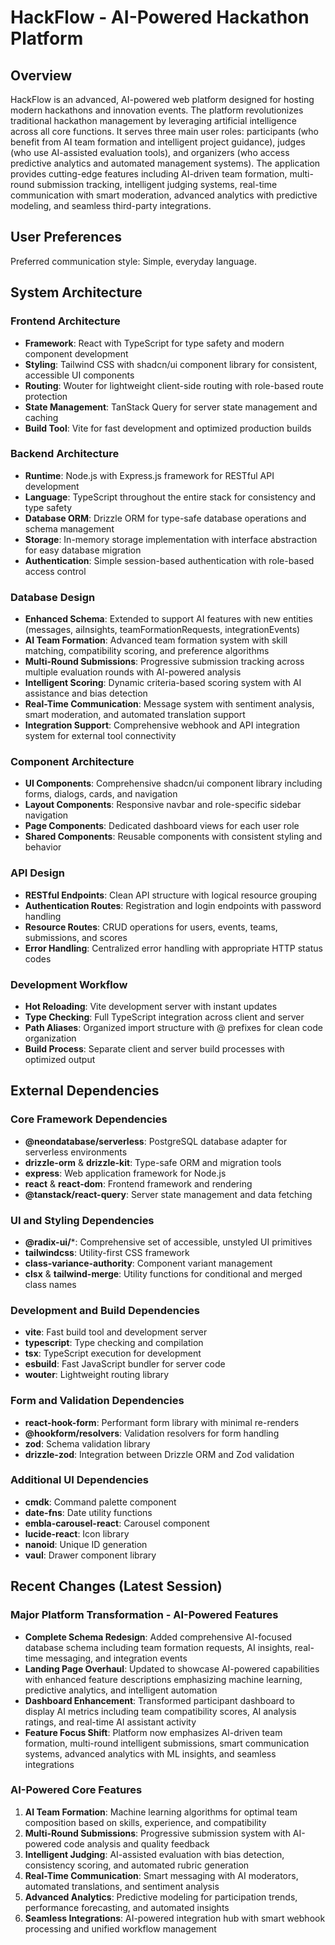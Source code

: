 # HackFlow - AI-Powered Hackathon Platform

## Overview

HackFlow is an advanced, AI-powered web platform designed for hosting modern hackathons and innovation events. The platform revolutionizes traditional hackathon management by leveraging artificial intelligence across all core functions. It serves three main user roles: participants (who benefit from AI team formation and intelligent project guidance), judges (who use AI-assisted evaluation tools), and organizers (who access predictive analytics and automated management systems). The application provides cutting-edge features including AI-driven team formation, multi-round submission tracking, intelligent judging systems, real-time communication with smart moderation, advanced analytics with predictive modeling, and seamless third-party integrations.

## User Preferences

Preferred communication style: Simple, everyday language.

## System Architecture

### Frontend Architecture
- **Framework**: React with TypeScript for type safety and modern component development
- **Styling**: Tailwind CSS with shadcn/ui component library for consistent, accessible UI components
- **Routing**: Wouter for lightweight client-side routing with role-based route protection
- **State Management**: TanStack Query for server state management and caching
- **Build Tool**: Vite for fast development and optimized production builds

### Backend Architecture
- **Runtime**: Node.js with Express.js framework for RESTful API development
- **Language**: TypeScript throughout the entire stack for consistency and type safety
- **Database ORM**: Drizzle ORM for type-safe database operations and schema management
- **Storage**: In-memory storage implementation with interface abstraction for easy database migration
- **Authentication**: Simple session-based authentication with role-based access control

### Database Design
- **Enhanced Schema**: Extended to support AI features with new entities (messages, aiInsights, teamFormationRequests, integrationEvents)
- **AI Team Formation**: Advanced team formation system with skill matching, compatibility scoring, and preference algorithms
- **Multi-Round Submissions**: Progressive submission tracking across multiple evaluation rounds with AI-powered analysis
- **Intelligent Scoring**: Dynamic criteria-based scoring system with AI assistance and bias detection
- **Real-Time Communication**: Message system with sentiment analysis, smart moderation, and automated translation support
- **Integration Support**: Comprehensive webhook and API integration system for external tool connectivity

### Component Architecture
- **UI Components**: Comprehensive shadcn/ui component library including forms, dialogs, cards, and navigation
- **Layout Components**: Responsive navbar and role-specific sidebar navigation
- **Page Components**: Dedicated dashboard views for each user role
- **Shared Components**: Reusable components with consistent styling and behavior

### API Design
- **RESTful Endpoints**: Clean API structure with logical resource grouping
- **Authentication Routes**: Registration and login endpoints with password handling
- **Resource Routes**: CRUD operations for users, events, teams, submissions, and scores
- **Error Handling**: Centralized error handling with appropriate HTTP status codes

### Development Workflow
- **Hot Reloading**: Vite development server with instant updates
- **Type Checking**: Full TypeScript integration across client and server
- **Path Aliases**: Organized import structure with @ prefixes for clean code organization
- **Build Process**: Separate client and server build processes with optimized output

## External Dependencies

### Core Framework Dependencies
- **@neondatabase/serverless**: PostgreSQL database adapter for serverless environments
- **drizzle-orm** & **drizzle-kit**: Type-safe ORM and migration tools
- **express**: Web application framework for Node.js
- **react** & **react-dom**: Frontend framework and rendering
- **@tanstack/react-query**: Server state management and data fetching

### UI and Styling Dependencies
- **@radix-ui/***: Comprehensive set of accessible, unstyled UI primitives
- **tailwindcss**: Utility-first CSS framework
- **class-variance-authority**: Component variant management
- **clsx** & **tailwind-merge**: Utility functions for conditional and merged class names

### Development and Build Dependencies
- **vite**: Fast build tool and development server
- **typescript**: Type checking and compilation
- **tsx**: TypeScript execution for development
- **esbuild**: Fast JavaScript bundler for server code
- **wouter**: Lightweight routing library

### Form and Validation Dependencies
- **react-hook-form**: Performant form library with minimal re-renders
- **@hookform/resolvers**: Validation resolvers for form handling
- **zod**: Schema validation library
- **drizzle-zod**: Integration between Drizzle ORM and Zod validation

### Additional UI Dependencies
- **cmdk**: Command palette component
- **date-fns**: Date utility functions
- **embla-carousel-react**: Carousel component
- **lucide-react**: Icon library
- **nanoid**: Unique ID generation
- **vaul**: Drawer component library

## Recent Changes (Latest Session)

### Major Platform Transformation - AI-Powered Features
- **Complete Schema Redesign**: Added comprehensive AI-focused database schema including team formation requests, AI insights, real-time messaging, and integration events
- **Landing Page Overhaul**: Updated to showcase AI-powered capabilities with enhanced feature descriptions emphasizing machine learning, predictive analytics, and intelligent automation
- **Dashboard Enhancement**: Transformed participant dashboard to display AI metrics including team compatibility scores, AI analysis ratings, and real-time AI assistant activity
- **Feature Focus Shift**: Platform now emphasizes AI-driven team formation, multi-round intelligent submissions, smart communication systems, advanced analytics with ML insights, and seamless integrations

### AI-Powered Core Features
1. **AI Team Formation**: Machine learning algorithms for optimal team composition based on skills, experience, and compatibility
2. **Multi-Round Submissions**: Progressive submission system with AI-powered code analysis and quality feedback
3. **Intelligent Judging**: AI-assisted evaluation with bias detection, consistency scoring, and automated rubric generation
4. **Real-Time Communication**: Smart messaging with AI moderators, automated translations, and sentiment analysis
5. **Advanced Analytics**: Predictive modeling for participation trends, performance forecasting, and automated insights
6. **Seamless Integrations**: AI-powered integration hub with smart webhook processing and unified workflow management